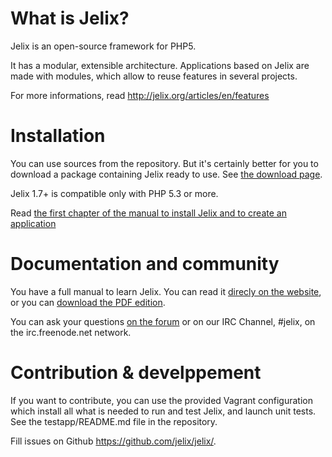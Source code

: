 What is Jelix?
==============

Jelix is an open-source framework for PHP5.

It has a modular, extensible architecture. Applications based on Jelix are made with
modules, which allow to reuse features in several projects.

For more informations, read http://jelix.org/articles/en/features

Installation
============

You can use sources from the repository. But it's certainly better for you to download
a package containing Jelix ready to use. See [the download page](http://jelix.org/articles/en/download).

Jelix 1.7+ is compatible only with PHP 5.3 or more.

Read [the first chapter of the manual to install Jelix and to create an application](http://docs.jelix.org/en/manual-1.7/getting-started)

Documentation and community
===========================

You have a full manual to learn Jelix. You can read it [direcly on the website](http://docs.jelix.org/en/manual-1.7),
or you can [download the PDF edition](http://download.jelix.org/jelix/documentation/en/manual-jelix-1.7.pdf).

You can ask your questions [on the forum](http://jelix.org/forums/forum/cat/2-english) or
on our IRC Channel, #jelix, on the irc.freenode.net network.

Contribution & develppement
===========================

If you want to contribute, you can use the provided Vagrant configuration
which install all what is needed to run and test Jelix, and launch unit tests. See the
testapp/README.md file in the repository.

Fill issues on Github https://github.com/jelix/jelix/.
